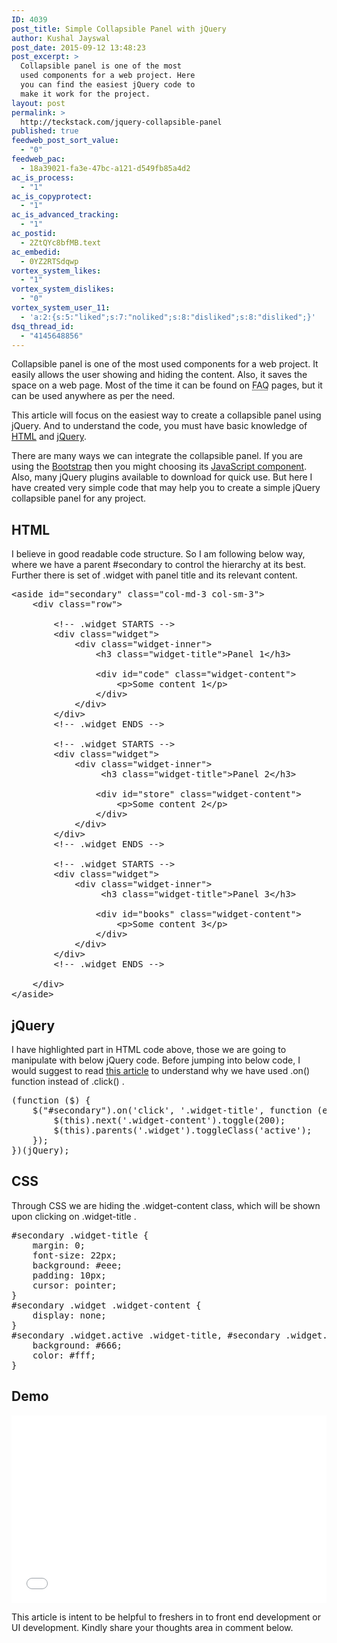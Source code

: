 ```yaml
---
ID: 4039
post_title: Simple Collapsible Panel with jQuery
author: Kushal Jayswal
post_date: 2015-09-12 13:48:23
post_excerpt: >
  Collapsible panel is one of the most
  used components for a web project. Here
  you can find the easiest jQuery code to
  make it work for the project.
layout: post
permalink: >
  http://teckstack.com/jquery-collapsible-panel
published: true
feedweb_post_sort_value:
  - "0"
feedweb_pac:
  - 18a39021-fa3e-47bc-a121-d549fb85a4d2
ac_is_process:
  - "1"
ac_is_copyprotect:
  - "1"
ac_is_advanced_tracking:
  - "1"
ac_postid:
  - 2ZtQYc8bfMB.text
ac_embedid:
  - 0YZ2RTSdqwp
vortex_system_likes:
  - "1"
vortex_system_dislikes:
  - "0"
vortex_system_user_11:
  - 'a:2:{s:5:"liked";s:7:"noliked";s:8:"disliked";s:8:"disliked";}'
dsq_thread_id:
  - "4145648856"
---
```

Collapsible panel is one of the most used components for a web&nbsp;project. It easily allows the user showing and&nbsp;hiding the content. Also,&nbsp;it&nbsp;saves the space on a web page. Most of the time it can be found on&nbsp;<abbr title="Frequently Asked Questions">FAQ</abbr>&nbsp;pages, but it can be used anywhere as per&nbsp;the need.

This article will focus on the easiest way to create a collapsible panel using jQuery. And&nbsp;to understand the code, you must have basic knowledge of <a href="/html">HTML</a> and&nbsp;<a href="/js">jQuery</a>.

There are many ways we can integrate the collapsible panel. If you are using the&nbsp;<a href="http://teckstack.com/rwd">Bootstrap</a> then you might choosing its <a href="http://getbootstrap.com/components/#panels" target="_blank">JavaScript component</a>. Also, many jQuery plugins available to download for quick&nbsp;use. But here I have created very simple code that may help you to create a simple jQuery collapsible panel for any project.

<h2>HTML</h2>

I believe in&nbsp;good readable code structure. So I am following below way, where we have a parent <span class="lang:default decode:true crayon-inline ">#secondary</span>&nbsp;to control the hierarchy at its best. Further&nbsp;there is set of <span class="lang:default decode:true crayon-inline ">.widget</span>&nbsp;with panel title and its relevant content.

<pre class="lang:default mark:7,9 decode:true ">&lt;aside id="secondary" class="col-md-3 col-sm-3"&gt;
    &lt;div class="row"&gt;

        &lt;!-- .widget STARTS --&gt;
        &lt;div class="widget"&gt;
            &lt;div class="widget-inner"&gt;
                &lt;h3 class="widget-title"&gt;Panel 1&lt;/h3&gt;

                &lt;div id="code" class="widget-content"&gt;
                    &lt;p&gt;Some content 1&lt;/p&gt;
                &lt;/div&gt;
            &lt;/div&gt;
        &lt;/div&gt;
        &lt;!-- .widget ENDS --&gt;

        &lt;!-- .widget STARTS --&gt;
        &lt;div class="widget"&gt;
            &lt;div class="widget-inner"&gt;
                 &lt;h3 class="widget-title"&gt;Panel 2&lt;/h3&gt;

                &lt;div id="store" class="widget-content"&gt;
                    &lt;p&gt;Some content 2&lt;/p&gt;
                &lt;/div&gt;
            &lt;/div&gt;
        &lt;/div&gt;
        &lt;!-- .widget ENDS --&gt;

        &lt;!-- .widget STARTS --&gt;
        &lt;div class="widget"&gt;
            &lt;div class="widget-inner"&gt;
                 &lt;h3 class="widget-title"&gt;Panel 3&lt;/h3&gt;

                &lt;div id="books" class="widget-content"&gt;
                    &lt;p&gt;Some content 3&lt;/p&gt;
                &lt;/div&gt;
            &lt;/div&gt;
        &lt;/div&gt;
        &lt;!-- .widget ENDS --&gt;

    &lt;/div&gt;
&lt;/aside&gt;</pre>

<h2>jQuery</h2>

I have highlighted part in HTML code above, those we are going to manipulate with below jQuery code.&nbsp;Before jumping into below code, I would suggest to read&nbsp;<a href="http://ashishuideveloper.in/2015/04/understand-jquery-events-bind-live-delegate/" target="_blank">this article</a>&nbsp;to understand why we have used <span class="lang:default decode:true crayon-inline">.on()</span>&nbsp; function instead of <span class="lang:default decode:true crayon-inline ">.click()</span>&nbsp;.

<pre class="lang:default decode:true">(function ($) {
    $("#secondary").on('click', '.widget-title', function (e) {
        $(this).next('.widget-content').toggle(200);
        $(this).parents('.widget').toggleClass('active');
    });
})(jQuery);</pre>

<h2>CSS</h2>

Through CSS we are hiding&nbsp;the&nbsp;<span class="lang:default decode:true crayon-inline">.widget-content</span>&nbsp;class, which will be shown upon clicking on <span class="lang:default decode:true crayon-inline ">.widget-title</span>&nbsp;.

<pre class="lang:default decode:true">#secondary .widget-title {
    margin: 0;
    font-size: 22px;
    background: #eee;
    padding: 10px;
    cursor: pointer;
}
#secondary .widget .widget-content {
    display: none;
}
#secondary .widget.active .widget-title, #secondary .widget.active ul {
    background: #666;
    color: #fff;
}</pre>

<h2>Demo</h2>

<iframe width="100%" height="300" src="//jsfiddle.net/kutec/6x3qb1zc/embedded/result/" allowfullscreen="allowfullscreen" frameborder="0"></iframe>

This article is intent to be helpful to freshers in to front end development or UI development.&nbsp;Kindly share your thoughts area in comment below.